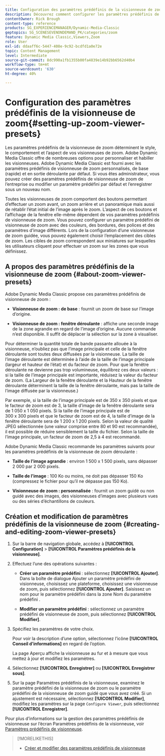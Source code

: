 ```yaml
---
title: Configuration des paramètres prédéfinis de la visionneuse de zoom
description: Découvrez comment configurer les paramètres prédéfinis de la visionneuse de zoom dans Adobe Dynamic Media Classic.
contentOwner: Rick Brough
content-type: reference
products: SG_EXPERIENCEMANAGER/Dynamic-Media-Classic
geptopics: SG_SCENESEVENONDEMAND_PK/categories/zoom
feature: Dynamic Media Classic,Viewers,Zoom
role: User
exl-id: ddaaff6c-5447-408e-9c92-bcdfd1a0e72e
topic: Content Management
level: Intermediate
source-git-commit: 8dc990a1fb1355b00fa4839e14b92bb6562d40b4
workflow-type: tm+mt
source-wordcount: '630'
ht-degree: 40%

---
```


# Configuration des paramètres prédéfinis de la visionneuse de zoom{#setting-up-zoom-viewer-presets}

Les paramètres prédéfinis de la visionneuse de zoom déterminent le style, le comportement et l’aspect de vos visionneuses de zoom. Adobe Dynamic Media Classic offre de nombreuses options pour personnaliser et habiller les visionneuses. Adobe Dynamic Media Classic est fourni avec les paramètres prédéfinis de visionneuse de zoom personnalisés, de base (rapide) et en sortie déroulante par défaut. Si vous êtes administrateur, vous pouvez créer des paramètres prédéfinis de visionneuse de zoom de l’entreprise ou modifier un paramètre prédéfini par défaut et l’enregistrer sous un nouveau nom.

Toutes les visionneuses de zoom comportent des boutons permettant d’effectuer un zoom avant, un zoom arrière et un panoramique mais aussi de rétablir l’état initial de l’image après le zoom. L’aspect de ces boutons et l’affichage de la fenêtre elle-même dépendent de vos paramètres prédéfinis de visionneuse de zoom. Vous pouvez configurer un paramètre prédéfini de visionneuse de zoom avec des couleurs, des bordures, des polices et des paramètres d’image différents. Lors de la configuration d’une visionneuse de zoom guidée, vous pouvez également choisir l’emplacement des cibles de zoom. Les cibles de zoom correspondent aux miniatures sur lesquelles les utilisateurs cliquent pour effectuer un zoom sur les zones que vous définissez.

## A propos des paramètres prédéfinis de la visionneuse de zoom {#about-zoom-viewer-presets}

Adobe Dynamic Media Classic propose ces paramètres prédéfinis de visionneuse de zoom :

* **Visionneuse de zoom : de base** : fournit un zoom de base sur l’image d’origine.

* **Visionneuse de zoom : fenêtre déroulante** : affiche une seconde image de la zone agrandie en regard de l’image d’origine. Aucune commande n’est disponible. Il suffit de déplacer la sélection sur la zone à visualiser.

Pour déterminer la quantité totale de bande passante allouée à la visionneuse, n’oubliez pas que l’image principale et celle de la fenêtre déroulante sont toutes deux diffusées par la visionneuse. La taille de l’image déroulante est déterminée à l’aide de la taille de l’image principale (largeur et hauteur de l’état) et du facteur de zoom. Pour que la fenêtre déroulante ne devienne pas trop volumineuse, équilibrez ces deux valeurs : si la taille de l’image principale est importante, réduisez la valeur du facteur de zoom. (La Largeur de la fenêtre déroulante et la Hauteur de la fenêtre déroulante déterminent la taille de la fenêtre déroulante, mais pas la taille de l’image diffusée par la visionneuse.)

Par exemple, si la taille de l’image principale est de 350 x 350 pixels et que le facteur de zoom est de 3, la taille d’image de la fenêtre déroulante sera de 1 050 x 1 050 pixels. Si la taille de l’image principale est de 300 x 300 pixels et que le facteur de zoom est de 4, la taille d’image de la fenêtre déroulante sera de 1 200 x 1 200 pixels. Selon la valeur de qualité JPEG sélectionnée (une valeur comprise entre 80 et 90 est recommandée), il est possible de réduire sensiblement la taille du fichier. Selon la taille de l’image principale, un facteur de zoom de 2,5 à 4 est recommandé.

Adobe Dynamic Media Classic recommande les paramètres suivants pour les paramètres prédéfinis de la visionneuse de zoom déroulante :

* **Taille de l’image agrandie** : environ 1 500 x 1 500 pixels, sans dépasser 2 000 par 2 000 pixels.

* **Taille de l’image** : 100 Ko ou moins, ne doit pas dépasser 150 Ko (compressez le fichier pour qu’il ne dépasse pas 150 Ko).

* **Visionneuse de zoom : personnalisée** : fournit un zoom guidé ou non guidé avec des images, des visionneuses d’images avec plusieurs vues ou des séries d’échantillons de couleurs.

## Création et modification de paramètres prédéfinis de la visionneuse de zoom {#creating-and-editing-zoom-viewer-presets}

1. Sur la barre de navigation globale, accédez à **[!UICONTROL Configuration]** > **[!UICONTROL Paramètres prédéfinis de la visionneuse]**.
1. Effectuez l’une des opérations suivantes :

   * **Créer un paramètre prédéfini** : sélectionnez **[!UICONTROL Ajouter]**. Dans la boîte de dialogue Ajouter un paramètre prédéfini de visionneuse, choisissez une plateforme, choisissez une visionneuse de zoom, puis sélectionnez **[!UICONTROL Ajouter]**. Saisissez un nom pour le paramètre prédéfini dans la zone Nom du paramètre prédéfini .

   * **Modifier un paramètre prédéfini** : sélectionnez un paramètre prédéfini de visionneuse de zoom, puis sélectionnez **[!UICONTROL Modifier]**.

1. Spécifiez les paramètres de votre choix.

   Pour voir la description d’une option, sélectionnez l’icône **[!UICONTROL Conseil d’informations]** en regard de l’option.

   La page Aperçu affiche la visionneuse au fur et à mesure que vous mettez à jour et modifiez les paramètres.

1. Sélectionnez **[!UICONTROL Enregistrer]** ou **[!UICONTROL Enregistrer sous]**.
1. Sur la page Paramètres prédéfinis de la visionneuse, examinez le paramètre prédéfini de la visionneuse de zoom ou le paramètre prédéfini de la visionneuse de zoom guidé que vous avez créé. Si un ajustement est nécessaire, sélectionnez **[!UICONTROL Modifier]**, modifiez les paramètres sur la page `Configure Viewer`, puis sélectionnez **[!UICONTROL Enregistrer]**.

Pour plus d’informations sur la gestion des paramètres prédéfinis de visionneuse sur l’écran Paramètres prédéfinis de la visionneuse, voir [Paramètres prédéfinis de visionneuse](application-setup.md#viewer_presets).

>[!MORELIKETHIS]
>
>* [Créer et modifier des paramètres prédéfinis de visionneuse](application-setup.md#adding_and_editing_viewer_presets)
